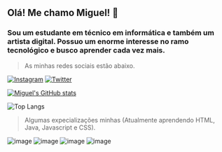 ## Olá! Me chamo Miguel! 📌
### Sou um estudante em técnico em informática e também um artista digital. Possuo um enorme interesse no ramo tecnológico e busco aprender cada vez mais.

>As minhas redes sociais estão abaixo.
> 
[![Instagram](https://img.shields.io/badge/Instagram-E4405F?style=for-the-badge&logo=instagram&logoColor=white)](https://instagram.com/miguel.mevil)
[![Twitter](https://img.shields.io/badge/Twitter-1DA1F2?style=for-the-badge&logo=twitter&logoColor=white)](https://twitter.com/miguel_mevil)

[![Miguel's GitHub stats](https://github-readme-stats.vercel.app/api?username=MiguelMevil&show_icons=true&theme=merko)](https://github.com/MiguelMevil/github-readme-stats)

![Top Langs](https://github-readme-stats.vercel.app/api/top-langs/?username=MiguelMevil&theme=merko)

>Algumas expecializações minhas (Atualmente aprendendo HTML, Java, Javascript e CSS).
>

![image](https://github.com/MiguelMevil/MiguelMevil/assets/116851813/78f4c6e0-3907-459e-8482-af17783730b4)
![image](https://github.com/MiguelMevil/MiguelMevil/assets/116851813/aade676a-f301-4f3c-a8c2-9712a40e6aa6)
![image](https://github.com/MiguelMevil/MiguelMevil/assets/116851813/46ccf2dc-aec5-44c1-9b03-e9192427f8d1)
![image](https://github.com/MiguelMevil/MiguelMevil/assets/116851813/da89e7fa-4029-4ea7-b216-c17a1b6fccf5)

